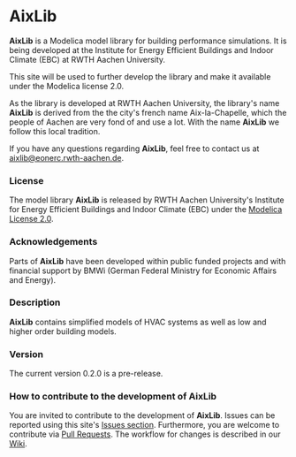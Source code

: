 AixLib
======

**AixLib** is a Modelica model library for building performance simulations. It is being developed at the Institute for Energy Efficient Buildings and Indoor Climate (EBC) at RWTH Aachen University.

This site will be used to further develop the library and make it available under the Modelica license 2.0.

As the library is developed at RWTH Aachen University, the library's name **AixLib** is derived from the the city's french name Aix-la-Chapelle, which the people of Aachen are very fond of and use a lot. With the name **AixLib** we follow this local tradition.

If you have any questions regarding **AixLib**, feel free to contact us at aixlib@eonerc.rwth-aachen.de.

### License

The model library **AixLib** is released by RWTH Aachen University's Institute for Energy Efficient Buildings and Indoor Climate (EBC) under the [Modelica License 2.0](https://www.modelica.org/licenses/ModelicaLicense2).

### Acknowledgements

Parts of **AixLib** have been developed within public funded projects and with financial support by BMWi (German Federal Ministry for Economic Affairs and Energy).

### Description

**AixLib** contains simplified models of HVAC systems as well as low and higher order building models. 

### Version

The current version 0.2.0 is a pre-release.

### How to contribute to the development of AixLib

You are invited to contribute to the development of **AixLib**. 
Issues can be reported using this site's [Issues section](https://github.com/RWTH-EBC/AixLib/issues).
Furthermore, you are welcome to contribute via [Pull Requests](https://github.com/RWTH-EBC/AixLib/pulls). The workflow for changes is described in our [Wiki](https://github.com/RWTH-EBC/AixLib/wiki).
